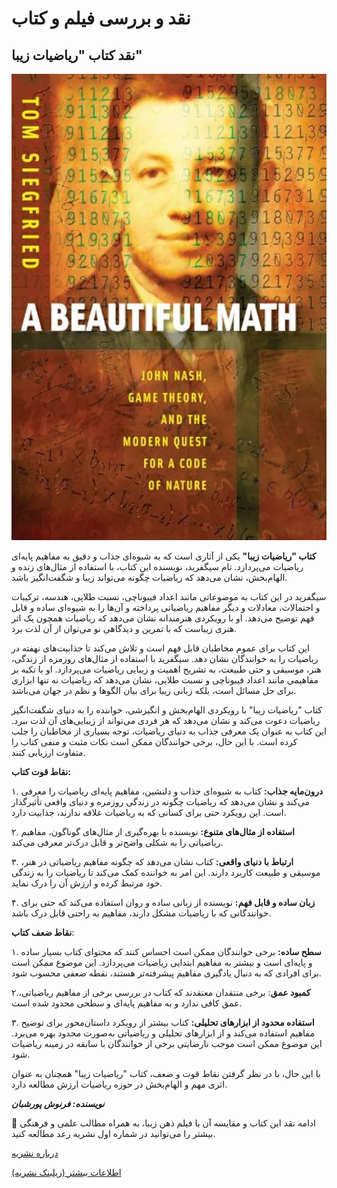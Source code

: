 # نقد و بررسی فیلم و کتاب


## نقد کتاب "ریاضیات زیبا"


![A beautiful math](A-beautiful-math.jpg)


**کتاب "ریاضیات زیبا"** یکی از آثاری است که به شیوه‌ای جذاب و دقیق به مفاهیم پایه‌ای ریاضیات می‌پردازد. تام سیگفرید، نویسنده این کتاب، با استفاده از مثال‌های زنده و الهام‌بخش، نشان می‌دهد که ریاضیات چگونه می‌تواند زیبا و شگفت‌انگیز باشد.


سیگفرید در این کتاب به موضوعاتی مانند اعداد فیبوناچی، نسبت طلایی، هندسه، ترکیبات و احتمالات، معادلات و دیگر مفاهیم ریاضیاتی پرداخته و آن‌ها را به شیوه‌ای ساده و قابل فهم توضیح می‌دهد. او با رویکردی هنرمندانه نشان می‌دهد که ریاضیات همچون یک اثر هنری زیباست که با تمرین و دیدگاهی نو می‌توان از آن لذت برد.


این کتاب برای عموم مخاطبان قابل فهم است و تلاش می‌کند تا جذابیت‌های نهفته در ریاضیات را به خوانندگان نشان دهد. سیگفرید با استفاده از مثال‌های روزمره از زندگی، هنر، موسیقی و حتی طبیعت، به تشریح اهمیت و زیبایی ریاضیات می‌پردازد. او با تکیه بر مفاهیمی مانند اعداد فیبوناچی و نسبت طلایی، نشان می‌دهد که ریاضیات نه تنها ابزاری برای حل مسائل است، بلکه زبانی زیبا برای بیان الگوها و نظم در جهان می‌باشد.


کتاب "ریاضیات زیبا" با رویکردی الهام‌بخش و انگیزشی، خواننده را به دنیای شگفت‌انگیز ریاضیات دعوت می‌کند و نشان می‌دهد که هر فردی می‌تواند از زیبایی‌های آن لذت ببرد. این کتاب به عنوان یک معرفی جذاب به دنیای ریاضیات، توجه بسیاری از مخاطبان را جلب کرده است. با این حال، برخی خوانندگان ممکن است نکات مثبت و منفی کتاب را متفاوت ارزیابی کنند.


**نقاط قوت کتاب:**


۱. **درون‌مایه جذاب:** کتاب به شیوه‌ای جذاب و دلنشین، مفاهیم پایه‌ای ریاضیات را معرفی می‌کند و نشان می‌دهد که ریاضیات چگونه در زندگی روزمره و دنیای واقعی تأثیرگذار است. این رویکرد حتی برای کسانی که به ریاضیات علاقه ندارند، جذابیت دارد.


۲. **استفاده از مثال‌های متنوع:** نویسنده با بهره‌گیری از مثال‌های گوناگون، مفاهیم ریاضیاتی را به شکلی واضح‌تر و قابل درک‌تر معرفی می‌کند.


۳. **ارتباط با دنیای واقعی:** کتاب نشان می‌دهد که چگونه مفاهیم ریاضیاتی در هنر، موسیقی و طبیعت کاربرد دارند. این امر به خواننده کمک می‌کند تا ریاضیات را به زندگی خود مرتبط کرده و ارزش آن را درک نماید.


۴. **زبان ساده و قابل فهم:** نویسنده از زبانی ساده و روان استفاده می‌کند که حتی برای خوانندگانی که با ریاضیات مشکل دارند، مفاهیم به راحتی قابل درک باشد.


**نقاط ضعف کتاب**:


۱. **سطح ساده:** برخی خوانندگان ممکن است احساس کنند که محتوای کتاب بسیار ساده و پایه‌ای است و بیشتر به مفاهیم ابتدایی ریاضیات می‌پردازد. این موضوع ممکن است برای افرادی که به دنبال یادگیری مفاهیم پیشرفته‌تر هستند، نقطه ضعفی محسوب شود.


۲.**کمبود عمق**: برخی منتقدان معتقدند که کتاب در بررسی برخی از مفاهیم ریاضیاتی، عمق کافی ندارد و به مفاهیم پایه‌ای و سطحی محدود شده است.


۳. **استفاده محدود از ابزارهای تحلیلی:** کتاب بیشتر از رویکرد داستان‌محور برای توضیح مفاهیم استفاده می‌کند و از ابزارهای تحلیلی و ریاضیاتی به‌صورت محدود بهره می‌برد. این موضوع ممکن است موجب نارضایتی برخی از خوانندگان با سابقه در زمینه ریاضیات شود.


با این حال، با در نظر گرفتن نقاط قوت و ضعف، کتاب "ریاضیات زیبا" همچنان به عنوان اثری مهم و الهام‌بخش در حوزه ریاضیات ارزش مطالعه دارد.

 
***نویسنده: فرنوش پورشبان***


🔹 ادامه نقد این کتاب و مقایسه آن با فیلم ذهن زیبا، به همراه مطالب علمی و فرهنگی بیشتر را می‌توانید در شماره اول نشریه رعد مطالعه کنید.


[درباره نشریه](/نشریه)


[اطلاعات بیشتر (زیلینک نشریه)](https://zil.ink/radjournal)

